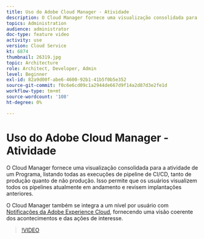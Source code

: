 ```yaml
---
title: Uso do Adobe Cloud Manager - Atividade
description: O Cloud Manager fornece uma visualização consolidada para a atividade de um Programa, listando todas as execuções de pipeline de CI/CD, tanto de produção quanto de não produção. Isso permite que os usuários visualizem todos os pipelines atualmente em andamento e revisem implantações anteriores.
topics: Administration
audience: administrator
doc-type: feature video
activity: use
version: Cloud Service
kt: 6874
thumbnail: 26319.jpg
topic: Architecture
role: Architect, Developer, Admin
level: Beginner
exl-id: 82a9d00f-abe6-4600-92b1-41b5f0b5e352
source-git-commit: f0c6e6cd09c1a2944de667d9f14a2d87d3e2fe1d
workflow-type: tm+mt
source-wordcount: '108'
ht-degree: 0%

---
```


# Uso do Adobe Cloud Manager - Atividade

O Cloud Manager fornece uma visualização consolidada para a atividade de um Programa, listando todas as execuções de pipeline de CI/CD, tanto de produção quanto de não produção. Isso permite que os usuários visualizem todos os pipelines atualmente em andamento e revisem implantações anteriores.

O Cloud Manager também se integra a um nível por usuário com [Notificações da Adobe Experience Cloud](https://experienceleague.adobe.com/docs/experience-manager-cloud-manager/using/how-to-use/notifications.html), fornecendo uma visão coerente dos acontecimentos e das ações de interesse.

>[!VIDEO](https://video.tv.adobe.com/v/26319/?quality=12&learn=on)

